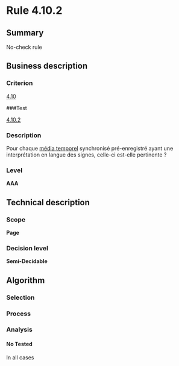 # Rule 4.10.2

## Summary

No-check rule

## Business description

### Criterion

[4.10](http://references.modernisation.gouv.fr/sites/default/files/RGAA3_RC2-1/referentiel_technique.htm#crit-4-10)

###Test

[4.10.2](http://references.modernisation.gouv.fr/sites/default/files/RGAA3_RC2-1/referentiel_technique.htm#test-4-10-2)

### Description

Pour chaque <a href="http://references.modernisation.gouv.fr/sites/default/files/RGAA3_RC2-1/glossaire.htm#mMediaTemp">m&eacute;dia temporel</a> synchronis&eacute; pr&eacute;-enregistr&eacute; ayant une interpr&eacute;tation en langue des signes, celle-ci est-elle pertinente ?

### Level

**AAA**

## Technical description

### Scope

**Page**

### Decision level

**Semi-Decidable**

## Algorithm

### Selection

### Process

### Analysis

#### No Tested 

In all cases
